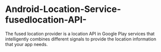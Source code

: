 # Android-Location-Service-fusedlocation-API-
The fused location provider is a location API in Google Play services that intelligently combines different signals to provide the location information that your app needs.
